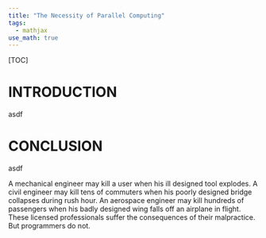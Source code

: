 ```yaml
---
title: "The Necessity of Parallel Computing"
tags:
  - mathjax
use_math: true
---
```


[TOC]

# INTRODUCTION

asdf

# CONCLUSION

asdf

A mechanical engineer may kill a user when his ill designed tool explodes. A civil engineer may kill tens of commuters when his poorly designed bridge collapses during rush hour. An aerospace engineer may kill hundreds of passengers when his badly designed wing falls off an airplane in flight. These licensed professionals suffer the consequences of their malpractice. But programmers do not.

